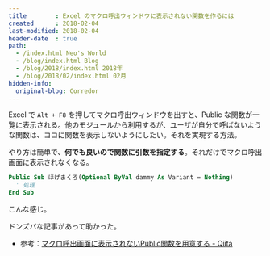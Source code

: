```yaml
---
title        : Excel のマクロ呼出ウィンドウに表示されない関数を作るには
created      : 2018-02-04
last-modified: 2018-02-04
header-date  : true
path:
  - /index.html Neo's World
  - /blog/index.html Blog
  - /blog/2018/index.html 2018年
  - /blog/2018/02/index.html 02月
hidden-info:
  original-blog: Corredor
---
```


Excel で `Alt + F8` を押してマクロ呼出ウィンドウを出すと、Public な関数が一覧に表示される。他のモジュールから利用するが、ユーザが自分で呼ばないような関数は、ココに関数を表示しないようにしたい。それを実現する方法。

やり方は簡単で、__何でも良いので関数に引数を指定する__。それだけでマクロ呼出画面に表示されなくなる。

```vb
Public Sub ほげまくろ(Optional ByVal dammy As Variant = Nothing)
  ' 処理
End Sub
```

こんな感じ。

ドンズバな記事があって助かった。

- 参考：[マクロ呼出画面に表示されないPublic関数を用意する - Qiita](https://qiita.com/nezuq/items/43a69c1e0100b7bbbee8)
